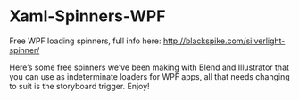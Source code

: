 Xaml-Spinners-WPF
=================

Free WPF loading spinners, full info here: http://blackspike.com/silverlight-spinner/

Here’s some free spinners we’ve been making with Blend and Illustrator that you can use as indeterminate loaders for WPF apps, all that needs changing to suit is the storyboard trigger. Enjoy!
